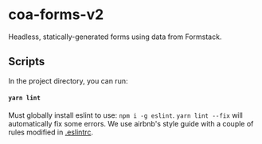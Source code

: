 # coa-forms-v2

Headless, statically-generated forms using data from Formstack.

## Scripts

In the project directory, you can run:

#### `yarn lint`

Must globally install eslint to use: `npm i -g eslint`.
`yarn lint --fix` will automatically fix some errors.
We use airbnb's style guide with a couple of rules modified in [.eslintrc](./.eslintrc).
